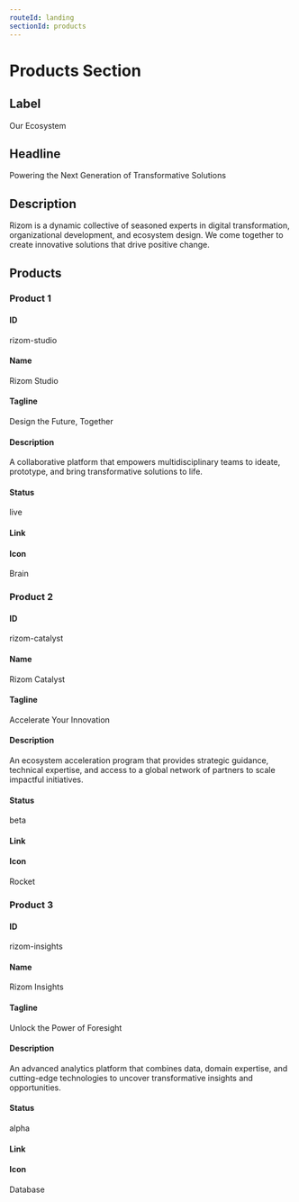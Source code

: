 ```yaml
---
routeId: landing
sectionId: products
---
```


# Products Section

## Label

Our Ecosystem

## Headline

Powering the Next Generation of Transformative Solutions

## Description

Rizom is a dynamic collective of seasoned experts in digital transformation, organizational development, and ecosystem design. We come together to create innovative solutions that drive positive change.

## Products

### Product 1

#### ID

rizom-studio

#### Name

Rizom Studio

#### Tagline

Design the Future, Together

#### Description

A collaborative platform that empowers multidisciplinary teams to ideate, prototype, and bring transformative solutions to life.

#### Status

live

#### Link

#### Icon

Brain

### Product 2

#### ID

rizom-catalyst

#### Name

Rizom Catalyst

#### Tagline

Accelerate Your Innovation

#### Description

An ecosystem acceleration program that provides strategic guidance, technical expertise, and access to a global network of partners to scale impactful initiatives.

#### Status

beta

#### Link

#### Icon

Rocket

### Product 3

#### ID

rizom-insights

#### Name

Rizom Insights

#### Tagline

Unlock the Power of Foresight

#### Description

An advanced analytics platform that combines data, domain expertise, and cutting-edge technologies to uncover transformative insights and opportunities.

#### Status

alpha

#### Link

#### Icon

Database
